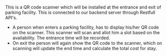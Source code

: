 This is a QR code scanner which will be installed at the entrance and exit of parking facility. This is connected to our backend server through Restfull API's. 
<ul>
<li>A person when enters a parking facility, has to display his/her QR code on  the scanner. This scanner will scan and allot him a slot based on the availability. The entrance time will be recorded.
</li>
<li>On exit the person will again show the QR code to the scanner, which on scanning will update the end time and calculate the total cost for stay.
</li>
</ul>
